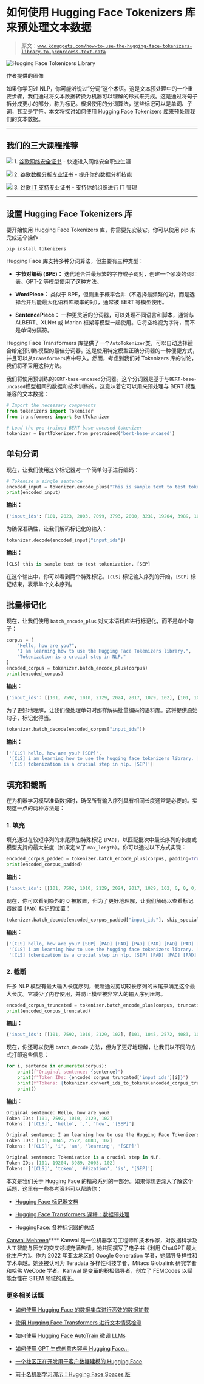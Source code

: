 # 如何使用 Hugging Face Tokenizers 库来预处理文本数据

> 原文：[`www.kdnuggets.com/how-to-use-the-hugging-face-tokenizers-library-to-preprocess-text-data`](https://www.kdnuggets.com/how-to-use-the-hugging-face-tokenizers-library-to-preprocess-text-data)

![ Hugging Face Tokenizers Library](img/23c326950f8c1dfd30d486cd87509ab3.png)

作者提供的图像

如果你学习过 NLP，你可能听说过“分词”这个术语。这是文本预处理中的一个重要步骤，我们通过将文本数据转换为机器可以理解的形式来完成。这是通过将句子拆分成更小的部分，称为标记。根据使用的分词算法，这些标记可以是单词、子词，甚至是字符。本文将探讨如何使用 Hugging Face Tokenizers 库来预处理我们的文本数据。

* * *

## 我们的三大课程推荐

![](img/0244c01ba9267c002ef39d4907e0b8fb.png) 1\. [谷歌网络安全证书](https://www.kdnuggets.com/google-cybersecurity) - 快速进入网络安全职业生涯

![](img/e225c49c3c91745821c8c0368bf04711.png) 2\. [谷歌数据分析专业证书](https://www.kdnuggets.com/google-data-analytics) - 提升你的数据分析技能

![](img/0244c01ba9267c002ef39d4907e0b8fb.png) 3\. [谷歌 IT 支持专业证书](https://www.kdnuggets.com/google-itsupport) - 支持你的组织进行 IT 管理

* * *

## 设置 Hugging Face Tokenizers 库

要开始使用 Hugging Face Tokenizers 库，你需要先安装它。你可以使用 pip 来完成这个操作：

```py
pip install tokenizers
```

Hugging Face 库支持多种分词算法，但主要有三种类型：

+   **字节对编码 (BPE)：** 迭代地合并最频繁的字符或子词对，创建一个紧凑的词汇表。GPT-2 等模型使用了这种方法。

+   **WordPiece：** 类似于 BPE，但侧重于概率合并（不选择最频繁的对，而是选择合并后能最大化语料库概率的对），通常被 BERT 等模型使用。

+   **SentencePiece：** 一种更灵活的分词器，可以处理不同语言和脚本，通常与 ALBERT、XLNet 或 Marian 框架等模型一起使用。它将空格视为字符，而不是单词分隔符。

Hugging Face Transformers 库提供了一个`AutoTokenizer`类，可以自动选择适合给定预训练模型的最佳分词器。这是使用特定模型正确分词器的一种便捷方式，并且可以从`transformers`库中导入。然而，考虑到我们对 Tokenizers 库的讨论，我们将不采用这种方法。

我们将使用预训练的`BERT-base-uncased`分词器。这个分词器是基于与`BERT-base-uncased`模型相同的数据和技术训练的，这意味着它可以用来预处理与 BERT 模型兼容的文本数据：

```py
# Import the necessary components
from tokenizers import Tokenizer
from transformers import BertTokenizer

# Load the pre-trained BERT-base-uncased tokenizer
tokenizer = BertTokenizer.from_pretrained('bert-base-uncased')
```

## 单句分词

现在，让我们使用这个标记器对一个简单句子进行编码：

```py
# Tokenize a single sentence
encoded_input = tokenizer.encode_plus("This is sample text to test tokenization.")
print(encoded_input)
```

**输出：**

```py
{'input_ids': [101, 2023, 2003, 7099, 3793, 2000, 3231, 19204, 3989, 1012, 102], 'token_type_ids': [0, 0, 0, 0, 0, 0, 0, 0, 0, 0, 0], 'attention_mask': [1, 1, 1, 1, 1, 1, 1, 1, 1, 1, 1]}
```

为确保准确性，让我们解码标记化的输入：

```py
tokenizer.decode(encoded_input["input_ids"])
```

**输出：**

```py
[CLS] this is sample text to test tokenization. [SEP]
```

在这个输出中，你可以看到两个特殊标记。`[CLS]` 标记输入序列的开始，`[SEP]` 标记结束，表示单个文本序列。

## 批量标记化

现在，让我们使用 `batch_encode_plus` 对文本语料库进行标记化，而不是单个句子：

```py
corpus = [
    "Hello, how are you?",
    "I am learning how to use the Hugging Face Tokenizers library.",
    "Tokenization is a crucial step in NLP."
]
encoded_corpus = tokenizer.batch_encode_plus(corpus)
print(encoded_corpus)
```

**输出：**

```py
{'input_ids': [[101, 7592, 1010, 2129, 2024, 2017, 1029, 102], [101, 1045, 2572, 4083, 2129, 2000, 2224, 1996, 17662, 2227, 19204, 17629, 2015, 3075, 1012, 102], [101, 19204, 3989, 2003, 1037, 10232, 3357, 1999, 17953, 2361, 1012, 102]], 'token_type_ids': [[0, 0, 0, 0, 0, 0, 0, 0], [0, 0, 0, 0, 0, 0, 0, 0, 0, 0, 0, 0, 0, 0, 0, 0], [0, 0, 0, 0, 0, 0, 0, 0, 0, 0, 0, 0]], 'attention_mask': [[1, 1, 1, 1, 1, 1, 1, 1], [1, 1, 1, 1, 1, 1, 1, 1, 1, 1, 1, 1, 1, 1, 1, 1], [1, 1, 1, 1, 1, 1, 1, 1, 1, 1, 1, 1]]}
```

为了更好地理解，让我们像处理单句时那样解码批量编码的语料库。这将提供原始句子，标记化得当。

```py
tokenizer.batch_decode(encoded_corpus["input_ids"])
```

**输出：**

```py
['[CLS] hello, how are you? [SEP]',
 '[CLS] i am learning how to use the hugging face tokenizers library. [SEP]',
 '[CLS] tokenization is a crucial step in nlp. [SEP]']
```

## 填充和截断

在为机器学习模型准备数据时，确保所有输入序列具有相同长度通常是必要的。实现这一点的两种方法是：

### 1\. 填充

填充通过在较短序列的末尾添加特殊标记 `[PAD]`，以匹配批次中最长序列的长度或模型支持的最大长度（如果定义了 `max_length`）。你可以通过以下方式实现：

```py
encoded_corpus_padded = tokenizer.batch_encode_plus(corpus, padding=True)
print(encoded_corpus_padded)
```

**输出：**

```py
{'input_ids': [[101, 7592, 1010, 2129, 2024, 2017, 1029, 102, 0, 0, 0, 0, 0, 0, 0, 0], [101, 1045, 2572, 4083, 2129, 2000, 2224, 1996, 17662, 2227, 19204, 17629, 2015, 3075, 1012, 102], [101, 19204, 3989, 2003, 1037, 10232, 3357, 1999, 17953, 2361, 1012, 102, 0, 0, 0, 0]], 'token_type_ids': [[0, 0, 0, 0, 0, 0, 0, 0, 0, 0, 0, 0, 0, 0, 0, 0], [0, 0, 0, 0, 0, 0, 0, 0, 0, 0, 0, 0, 0, 0, 0, 0], [0, 0, 0, 0, 0, 0, 0, 0, 0, 0, 0, 0, 0, 0, 0, 0]], 'attention_mask': [[1, 1, 1, 1, 1, 1, 1, 1, 0, 0, 0, 0, 0, 0, 0, 0], [1, 1, 1, 1, 1, 1, 1, 1, 1, 1, 1, 1, 1, 1, 1, 1], [1, 1, 1, 1, 1, 1, 1, 1, 1, 1, 1, 1, 0, 0, 0, 0]]}
```

现在，你可以看到额外的 0 被放置，但为了更好地理解，让我们解码以查看标记器放置 `[PAD]` 标记的位置：

```py
tokenizer.batch_decode(encoded_corpus_padded["input_ids"], skip_special_tokens=False)
```

**输出：**

```py
['[CLS] hello, how are you? [SEP] [PAD] [PAD] [PAD] [PAD] [PAD] [PAD] [PAD] [PAD]',
 '[CLS] i am learning how to use the hugging face tokenizers library. [SEP]',
 '[CLS] tokenization is a crucial step in nlp. [SEP] [PAD] [PAD] [PAD] [PAD]']
```

### 2\. 截断

许多 NLP 模型有最大输入长度序列，截断通过剪切较长序列的末尾来满足这个最大长度。它减少了内存使用，并防止模型被非常大的输入序列压垮。

```py
encoded_corpus_truncated = tokenizer.batch_encode_plus(corpus, truncation=True, max_length=5)
print(encoded_corpus_truncated)
```

**输出：**

```py
{'input_ids': [[101, 7592, 1010, 2129, 102], [101, 1045, 2572, 4083, 102], [101, 19204, 3989, 2003, 102]], 'token_type_ids': [[0, 0, 0, 0, 0], [0, 0, 0, 0, 0], [0, 0, 0, 0, 0]], 'attention_mask': [[1, 1, 1, 1, 1], [1, 1, 1, 1, 1], [1, 1, 1, 1, 1]]}
```

现在，你还可以使用 `batch_decode` 方法，但为了更好地理解，让我们以不同的方式打印这些信息：

```py
for i, sentence in enumerate(corpus):
    print(f"Original sentence: {sentence}")
    print(f"Token IDs: {encoded_corpus_truncated['input_ids'][i]}")
    print(f"Tokens: {tokenizer.convert_ids_to_tokens(encoded_corpus_truncated['input_ids'][i])}")
    print()
```

**输出：**

```py
Original sentence: Hello, how are you?
Token IDs: [101, 7592, 1010, 2129, 102]
Tokens: ['[CLS]', 'hello', ',', 'how', '[SEP]']

Original sentence: I am learning how to use the Hugging Face Tokenizers library.
Token IDs: [101, 1045, 2572, 4083, 102]
Tokens: ['[CLS]', 'i', 'am', 'learning', '[SEP]']

Original sentence: Tokenization is a crucial step in NLP.
Token IDs: [101, 19204, 3989, 2003, 102]
Tokens: ['[CLS]', 'token', '##ization', 'is', '[SEP]']
```

本文是我们关于 Hugging Face 的精彩系列的一部分。如果你想更深入了解这个话题，这里有一些参考资料可以帮助你：

+   [Hugging Face 标记器文档](https://huggingface.co/docs/transformers/main/en/main_classes/tokenizer#tokenizer)

+   [Hugging Face Transformers 课程：数据预处理](https://huggingface.co/docs/transformers/v4.14.1/en/preprocessing)

+   [HuggingFace: 各种标记器的总结](https://huggingface.co/docs/transformers/en/tokenizer_summary)

**[](https://www.linkedin.com/in/kanwal-mehreen1/)**[Kanwal Mehreen](https://www.linkedin.com/in/kanwal-mehreen1/)**** Kanwal 是一位机器学习工程师和技术作家，对数据科学及人工智能与医学的交叉领域充满热情。她共同撰写了电子书《利用 ChatGPT 最大化生产力》。作为 2022 年亚太地区的 Google Generation 学者，她倡导多样性和学术卓越。她还被认可为 Teradata 多样性科技学者、Mitacs Globalink 研究学者和哈佛 WeCode 学者。Kanwal 是变革的积极倡导者，创立了 FEMCodes 以赋能女性在 STEM 领域的成长。

### 更多相关话题

+   [如何使用 Hugging Face 的数据集库进行高效的数据加载](https://www.kdnuggets.com/how-to-use-hugging-faces-datasets-library-for-efficient-data-loading)

+   [使用 Hugging Face Transformers 进行文本情感检测](https://www.kdnuggets.com/using-hugging-face-transformers-for-emotion-detection-in-text)

+   [如何使用 Hugging Face AutoTrain 微调 LLMs](https://www.kdnuggets.com/how-to-use-hugging-face-autotrain-to-finetune-llms)

+   [如何使用 GPT 生成创意内容与 Hugging Face…](https://www.kdnuggets.com/how-to-use-gpt-for-generating-creative-content-with-hugging-face-transformers)

+   [一个社区正在开发用于客户数据建模的 Hugging Face](https://www.kdnuggets.com/2022/08/objectiv-community-developing-hugging-face-customer-data-modeling.html)

+   [前十名机器学习演示：Hugging Face Spaces 版](https://www.kdnuggets.com/2022/05/top-10-machine-learning-demos-hugging-face-spaces-edition.html)
